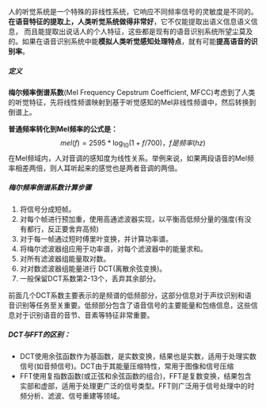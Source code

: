人的听觉系统是一个特殊的非线性系统，它响应不同频率信号的灵敏度是不同的。**在语音特征的提取上，人类听觉系统做得非常好**，它不仅能提取出语义信息语义信息， 而且能提取出说话人的个人特征，这些都是现有的语音识别系统所望尘莫及的。如果在语音识别系统中能**模拟人类听觉感知处理特点**，就有可能**提高语音的识别率**。
##### 定义
**梅尔频率倒谱系数**(Mel Frequency Cepstrum Coefficient, MFCC)考虑到了人类的听觉特征，先将线性频谱映射到基于听觉感知的Mel非线性频谱中，然后转换到倒谱上。

**普通频率转化到Mel频率的公式是：**
$$
\begin{equation}mel(f)=2595*\log_{10}(1+f/700)，f是频率(hz)\end{equation}
$$
在Mel频域内，人对音调的感知度为线性关系。举例来说，如果两段语音的Mel频率相差两倍，则人耳听起来的感觉也是两者音调的两倍。

##### **梅尔频率倒谱系数计算步骤**

1. 将信号分成短帧。
2. 对每个帧进行预加重，使用高通滤波器实现，以平衡高低频分量的强度(有没有都行，反正要舍弃高频)
3. 对于每一帧通过短时傅里叶变换，并计算功率谱。
4. 将梅尔滤波器组应用于功率谱，对每个滤波器中的能量求和。
5. 对所有滤波器组能量取对数。
6. 对对数滤波器组能量进行 DCT(离散余弦变换)。
7. 一般保留DCT系数第2-13个，丢弃其余部分。

前面几个DCT系数主要表示的是频谱的低频部分，这部分信息对于声纹识别和语音识别等任务至关重要。低频部分包含了语音信号的主要能量和包络信息，这些信息对于识别语音的音节、音素等特征非常重要。

##### DCT与FFT的区别：

- DCT使用余弦函数作为基函数，是实数变换，结果也是实数，适用于处理实数信号(如音频信号)。DCT由于其能量压缩特性，常用于图像和信号压缩
- FFT使用复指数函数(或正弦和余弦函数的组合)，FFT是复数变换，结果包含实部和虚部，适用于处理更广泛的信号类型。FFT则广泛用于信号处理中的时频分析、滤波、信号重建等领域。